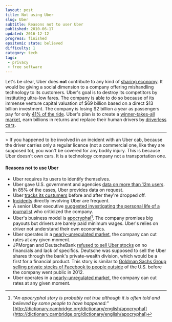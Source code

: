 ```yaml
---
layout: post
title: Not using Uber
slug: Uber
subtitle: Reasons not to user Uber
published: 2010-06-17
updated: 2016-12-12
progress: finished
epsitemic state: believed
difficulty: 1
category: tech
tags:
 - privacy
 - free software
---
```

Let's be clear, Uber does **not** contribute to any kind of [sharing economy](https://en.wikipedia.org/wiki/Sharing_economy). It would be giving a social dimension to a company offering mishandling technology to its customers. Uber's goal is to destroy its competitors by instituting ultra-low fares. The company is able to do so because of its immense venture capital valuation of \$69 billion based on a direct \$13 billion investment. The company is losing \$2 billion a year as passengers pay for only [41% of the ride](http://www.bizjournals.com/sanfrancisco/news/2016/12/02/uber-losses.html). Uber's plan is to create a [winner-takes-all market](http://www.investopedia.com/terms/w/winner-takes-all-market.asp), earn billions in returns and replace their human drivers by [driverless cars](http://www.bloomberg.com/news/features/2016-08-18/uber-s-first-self-driving-fleet-arrives-in-pittsburgh-this-month-is06r7on).
<p></p>
<hr />
> If you happened to be involved in an incident with an Uber cab, because the driver carries only a regular licence (not a commercial one, like they are supposed to), you won't be covered for any bodily injury. This is because Uber doesn't own cars. It is a technology company not a transportation one.


#### Reasons not to use Uber
* Uber requires its users to identify themselves.
* Uber gave U.S. government and agencies [data on more than 12m users](http://www.reuters.com/article/us-uber-tech-data-idUSKCN0X91R5). In 85% of the cases, Uber provides data on request.
* Uber [tracks its custumers](http://www.npr.org/sections/alltechconsidered/2016/12/01/503985473/uber-now-tracks-passengers-locations-even-after-theyre-dropped-off) before and after they're dropped off.
* [Incidents](http://www.whosdrivingyou.org/rideshare-incidents) directly involving Uber are frequent.
* A senior Uber executive [suggested investigating the personal life of a journalist](https://www.buzzfeed.com/bensmith/uber-executive-suggests-digging-up-dirt-on-journalists) who criticized the company.
* Uber's business model is [apocryphal](https://ftalphaville.ft.com/2016/12/01/2180647/the-taxi-unicorns-new-clothes/)[^apocryphal]. The company promises big payouts but drivers are barely paid minimum wages. Uber's relies on driver not understand their own economics.
* Uber operates in a [nearly-unregulated market](https://en.wikipedia.org/wiki/Laissez-faire), the company can cut rates at any given moment.
* JPMorgan and DeutscheBank [refused to sell Uber stocks](https://www.bloomberg.com/news/articles/2016-11-07/banks-said-to-have-passed-up-uber-share-sale-on-lack-of-data) on no financials and lack of specifics. Deutsche was supposed to sell the Uber shares through the bank's private-wealth division, which would be a first for a financial product. This story is similar to [Goldman Sachs Group selling private stocks of Facebook to people outside](http://dealbook.nytimes.com/2011/01/17/goldman-limits-facebook-investment-to-foreign-clients/?src=twt&twt=nytimesbusiness) of the U.S. before the company went public in 2012.
* Uber operates in a [nearly-unregulated market](https://en.wikipedia.org/wiki/Laissez-faire), the company can cut rates at any given moment.

[^apocryphal]: _"An apocryphal story is probably not true although it is often told and believed by some people to have happened:"_ [http://dictionary.cambridge.org/dictionary/english/apocryphal](http://dictionary.cambridge.org/dictionary/english/apocryphal)